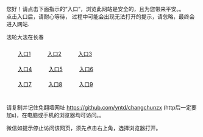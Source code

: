 您好！请点击下面指示的“入口”，浏览此网站是安全的，且为您带来平安。。 <br/>
点击入口后，请耐心等待， 过程中可能会出现无法打开的提示，请忽略，最终会进入网站. </br>

法轮大法在长春<br/>
<div style="padding:10px"><a style="margin:20px" target="_blank" href="https://d34fsp005vmykg.cloudfront.net/2Qpsp?svtybiu" id="ccLink1" rel="nofollow">入口1</a> <a target="_blank" style="margin:20px" href="https://d11v39sdz2f0v5.cloudfront.net/2Qpsp?rstjad" id="ccLink2" rel="nofollow">入口2</a> <a style="margin:20px" target="_blank" href="https://d13pdd9qu6e7d.cloudfront.net/2Qpsp?hxzjdmdb" id="ccLink3" rel="nofollow">入口3</a></div>

<div style="padding:10px" ><a style="margin:20px" target="_blank" href="https://d34fsp005vmykg.cloudfront.net/2Qpsp?svtybiu" id="ccLink4" rel="nofollow">入口4</a> <a style="margin:20px" href="https://d11v39sdz2f0v5.cloudfront.net/2Qpsp?rstjad" target="_blank" id="ccLink5" rel="nofollow">入口5</a> <a style="margin:20px" href="https://d13pdd9qu6e7d.cloudfront.net/2Qpsp?hxzjdmdb" target="_blank" id="ccLink6" rel="nofollow">入口6</a></div>

<div style="padding:10px"><a style="margin:20px" target="_blank" href="https://d34fsp005vmykg.cloudfront.net/2Qpsp?svtybiu" id="ccLink7" rel="nofollow">入口7</a> <a style="margin:20px" href="https://d11v39sdz2f0v5.cloudfront.net/2Qpsp?rstjad" target="_blank" id="ccLink8" rel="nofollow">入口8</a> <a style="margin:20px" target="_blank" href="https://d13pdd9qu6e7d.cloudfront.net/2Qpsp?hxzjdmdb" id="ccLink9" rel="nofollow">入口9</a></div>

<br/>



请复制并记住免翻墙网址 https://github.com/yntd/changchunzx (http后一定要加s)，在电脑或手机的浏览器均可访问。。<br/>

微信如提示停止访问该网页，须先点击右上角，选择浏览器打开。
